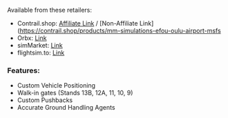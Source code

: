 <!--- Licensed Under: CC BY-NC 4.0 --->
Available from these retailers: 
- Contrail.shop: [Affiliate Link](https://contrail.shop/xoiedo) / [Non-Affiliate Link](https://contrail.shop/products/mm-simulations-efou-oulu-airport-msfs
- Orbx: [Link](https://orbxdirect.com/product/mmsimulations-efou-msfs)
- simMarket: [Link](https://secure.simmarket.com/mm-simulations-efou-oulu-airport.phtml)
- flightsim.to: [Link](https://flightsim.to/product/efou-oulu-airport)

### Features:
- Custom Vehicle Positioning
- Walk-in gates (Stands 13B, 12A, 11, 10, 9)
- Custom Pushbacks
- Accurate Ground Handling Agents